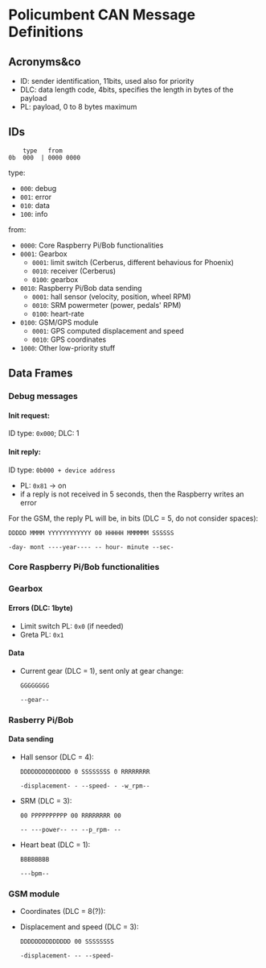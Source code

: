 # Policumbent CAN Message Definitions

## Acronyms&co

- ID: sender identification, 11bits, used also for priority
- DLC: data length code, 4bits, specifies the length in bytes of the payload
- PL: payload, 0 to 8 bytes maximum

## IDs

```
    type   from
0b  000  | 0000 0000
```

type:
- ```000```: debug
- ```001```: error
- ```010```: data
- ```100```: info

from:
- ``0000``: Core Raspberry Pi/Bob functionalities
- ``0001``: Gearbox
    - ``0001``: limit switch (Cerberus, different behavious for Phoenix)
    - ``0010``: receiver (Cerberus)
    - ``0100``: gearbox
- ``0010``: Raspberry Pi/Bob data sending
    - ``0001``: hall sensor (velocity, position, wheel RPM)
    - ``0010``: SRM powermeter (power, pedals' RPM)
    - ``0100``: heart-rate
- ``0100``: GSM/GPS module
    - ``0001``: GPS computed displacement and speed
    - ``0010``: GPS coordinates
- ``1000``: Other low-priority stuff

## Data Frames

### Debug messages

#### Init request:
ID type: ``0x000``; DLC: 1

#### Init reply:
ID type: ``0b000 + device address``
- PL: ``0x81`` -> on
- if a reply is not received in 5 seconds, then the Raspberry writes an error

For the GSM, the reply PL will be, in bits (DLC = 5, do not consider spaces):

``DDDDD MMMM YYYYYYYYYYYY 00 HHHHH MMMMMM SSSSSS``

``-day- mont ----year---- -- hour- minute --sec-``

### Core Raspberry Pi/Bob functionalities

### Gearbox

#### Errors (DLC: 1byte)

- Limit switch PL: ``0x0`` (if needed)
- Greta PL: ``0x1``

#### Data

- Current gear (DLC = 1), sent only at gear change:

    ``GGGGGGGG``

    ``--gear--``

### Rasberry Pi/Bob

#### Data sending

- Hall sensor (DLC = 4):

    ``DDDDDDDDDDDDDD 0 SSSSSSSS 0 RRRRRRRR``

    ``-displacement- - --speed- - -w_rpm--``

- SRM (DLC = 3):

    ``00 PPPPPPPPPP 00 RRRRRRRR 00``

    ``-- ---power-- -- --p_rpm- --``

- Heart beat (DLC = 1):

    ``BBBBBBBB``

    ``---bpm--``

### GSM module

- Coordinates (DLC = 8(?)):
- Displacement and speed (DLC = 3):
    
    ``DDDDDDDDDDDDDD 00 SSSSSSSS``
    
    ``-displacement- -- --speed-``